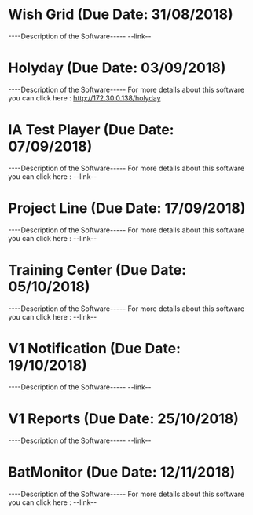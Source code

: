 <!-- TITLE: Welcome to our Wiki site for InfoArch Internal Projects!  -->
<!-- SUBTITLE: We can find here all the latest documentation for the latest versions of our internal projects  -->


# Wish Grid (Due Date: 31/08/2018)
----Description of the Software-----
--link--
# Holyday (Due Date: 03/09/2018)
----Description of the Software-----
For more details about this software you can click here : http://172.30.0.138/holyday

# IA Test Player (Due Date: 07/09/2018)
----Description of the Software-----
For more details about this software you can click here : --link--
# Project Line (Due Date: 17/09/2018)
----Description of the Software-----
For more details about this software you can click here : --link--
# Training Center (Due Date: 05/10/2018)
----Description of the Software-----
For more details about this software you can click here : --link--

# V1 Notification (Due Date: 19/10/2018)
----Description of the Software-----
--link--
#  V1 Reports (Due Date: 25/10/2018)
----Description of the Software-----
--link--
# BatMonitor (Due Date: 12/11/2018)
----Description of the Software-----
For more details about this software you can click here : --link--